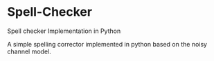 # Spell-Checker
Spell checker Implementation in Python

A simple spelling corrector implemented in python based on the noisy channel model. 
